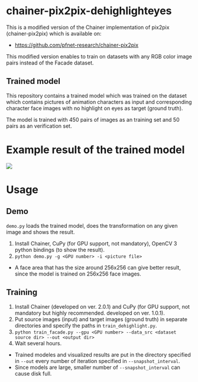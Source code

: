# chainer-pix2pix-dehighlighteyes
This is a modified version of the Chainer implementation of pix2pix (chainer-pix2pix) which is available on:
 - https://github.com/pfnet-research/chainer-pix2pix

This modified version enables to train on datasets with any RGB color image pairs instead of the Facade dataset.

## Trained model
This repository contains a trained model which was trained on the dataset which contains pictures of animation characters as input and corresponding character face images with no highlight on eyes as target (ground truth).

The model is trained with 450 pairs of images as an training set and 50 pairs as an verification set.

# Example result of the trained model
<img src="https://github.com/nixeneko/chainer-pix2pix-dehighlighteyes/blob/master/image/example.jpg?raw=true">

# Usage
## Demo
`demo.py` loads the trained model, does the transformation on any given image and shows the result.

1. Install Chainer, CuPy (for GPU support, not mandatory), OpenCV 3 python bindings (to show the result).
2. `python demo.py -g <GPU number> -i <picture file>`
 - A face area that has the size around 256x256 can give better result, since the model is trained on 256x256 face images.

## Training
1. Install Chainer (developed on ver. 2.0.1) and CuPy (for GPU support, not mandatory but highly recommended. developed on ver. 1.0.1).
2. Put source images (input) and target images (ground truth) in separate directories and specify the paths in `train_dehighlight.py`.
3. `python train_facade.py --gpu <GPU number> --data_src <dataset source dir> --out <output dir>`
4. Wait several hours. 
 - Trained modeles and visualized results are put in the directory specified in `--out` every number of iteration specified in `--snapshot_interval`.
 - Since models are large, smaller number of `--snapshot_interval` can cause disk full.

 